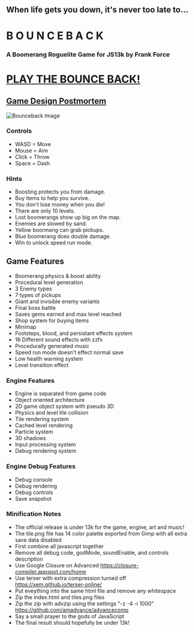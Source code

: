 ## When life gets you down, it's never too late to...
# B O U N C E B A C K
### A Boomerang Roguelite Game for JS13k by Frank Force

# [PLAY THE BOUNCE BACK!](https://js13kgames.com/entries/bounce-back)

## [Game Design Postmortem](http://frankforce.com/?p=6936)

![Bounceback Image](/screenshot.png)

### Controls
* WASD = Move
* Mouse = Aim
* Click = Throw
* Space = Dash

### Hints
* Boosting protects you from damage.
* Buy items to help you survive.
* You don't lose money when you die!
* There are only 10 levels.
* Lost boomerangs show up big on the map.
* Enemies are slowed by sand.
* Yellow boormang can grab pickups.
* Blue boomerang does double damage.
* Win to unlock speed run mode.
  
## Game Features
* Boomerang physics & boost ability
* Procedural level generation
* 3 Enemy types
* 7 types of pickups
* Giant and invisible enemy variants
* Final boss battle
* Saves gems earned and max level reached
* Shop system for buying items
* Minimap
* Footsteps, blood, and persistant effects system
* 16 Different sound effects with zzfx
* Procedurally generated music
* Speed run mode doesn't effect normal save
* Low health warning system
* Level transition effect
  
### Engine Features
* Engine is separated from game code
* Object oriented architecture
* 2D game object system with pseudo 3D
* Physics and level tile collision
* Tile rendering system
* Cached level rendering
* Particle system
* 3D shadows
* Input processing system
* Debug rendering system

### Engine Debug Features
* Debug console
* Debug rendering
* Debug controls
* Save snapshot

### Minification Notes
* The official release is under 13k for the game, engine, art and music!
* The tile.png file has 14 color palette exported from Gimp with all extra save data disabled
* First combine all javascript together
* Remove all debug code, godMode, soundEnable, and controls description
* Use Google Closure on Advanced https://closure-compiler.appspot.com/home
* Use terser with extra compression turned off https://xem.github.io/terser-online/
* Put eveything into the same html file and remove any whitespace
* Zip the index.html and tiles.png files
* Zip the zip with advzip using the settings "-z -4 -i 1000" https://github.com/amadvance/advancecomp
* Say a small prayer to the gods of JavaScript
* The final result should hopefully be under 13k!
